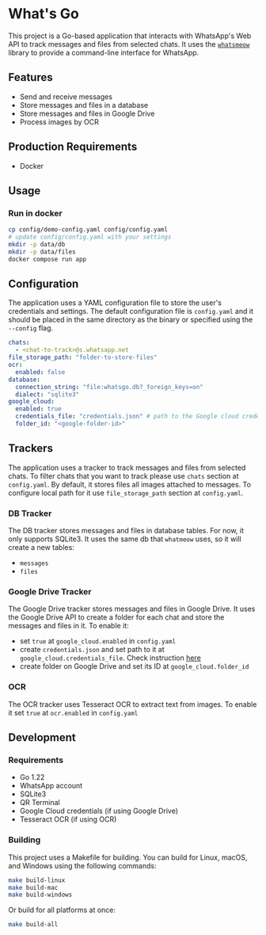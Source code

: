 # What's Go

This project is a Go-based application that interacts with WhatsApp's Web API
to track messages and files from selected chats.
It uses the [`whatsmeow`](https://github.com/tulir/whatsmeow/tree/main) library
to provide a command-line interface for WhatsApp.

## Features

- Send and receive messages
- Store messages and files in a database
- Store messages and files in Google Drive
- Process images by OCR

## Production Requirements

- Docker

## Usage

### Run in docker

```bash
cp config/demo-config.yaml config/config.yaml
# update config/config.yaml with your settings
mkdir -p data/db
mkdir -p data/files
docker compose run app
```

## Configuration

The application uses a YAML configuration file to store the user's credentials and settings.
The default configuration file is `config.yaml` and it should be placed in the same directory as the binary
or specified using the `--config` flag.

```yaml
chats:
  - <chat-to-track>@s.whatsapp.net
file_storage_path: "folder-to-store-files"
ocr:
  enabled: false
database:
  connection_string: "file:whatsgo.db?_foreign_keys=on"
  dialect: "sqlite3"
google_cloud:
  enabled: true
  credentials_file: "credentials.json" # path to the Google cloud credentials file, details on how to get it here: https://developers.google.com/sheets/api/quickstart/go
  folder_id: "<google-folder-id>"
```

## Trackers

The application uses a tracker to track messages and files from selected chats.
To filter chats that you want to track please use `chats` section at `config.yaml`.
By default, it stores files all images attached to messages.
To configure local path for it use `file_storage_path` section at `config.yaml`.

### DB Tracker

The DB tracker stores messages and files in database tables.
For now, it only supports SQLite3.
It uses the same db that `whatmeow` uses, so it will create a new tables:

- `messages`
- `files`

### Google Drive Tracker

The Google Drive tracker stores messages and files in Google Drive.
It uses the Google Drive API to create a folder for each chat and store the messages and files in it.
To enable it:

- set `true` at `google_cloud.enabled` in `config.yaml`
- create `credentials.json` and set path to it at `google_cloud.credentials_file`.
  Check instruction [here](https://developers.google.com/sheets/api/quickstart/go)
- create folder on Google Drive and set its ID at `google_cloud.folder_id`

### OCR

The OCR tracker uses Tesseract OCR to extract text from images.
To enable it set `true` at `ocr.enabled` in `config.yaml`

## Development

### Requirements

- Go 1.22
- WhatsApp account
- SQLite3
- QR Terminal
- Google Cloud credentials (if using Google Drive)
- Tesseract OCR (if using OCR)

### Building

This project uses a Makefile for building. You can build for Linux, macOS, and Windows using the following commands:

```bash
make build-linux
make build-mac
make build-windows
```

Or build for all platforms at once:

```bash
make build-all
```
